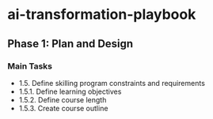 # ai-transformation-playbook

## Phase 1: Plan and Design

### Main Tasks

- 1.5.	Define skilling program constraints and requirements
- 1.5.1.	Define learning objectives
- 1.5.2.	Define course length
- 1.5.3.	Create course outline
